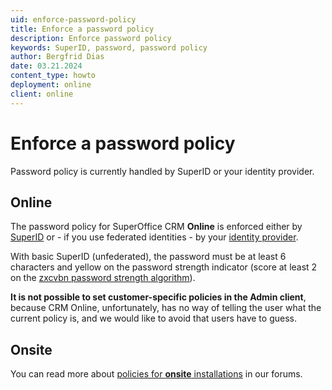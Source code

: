 ```yaml
---
uid: enforce-password-policy
title: Enforce a password policy
description: Enforce password policy
keywords: SuperID, password, password policy
author: Bergfrid Dias
date: 03.21.2024
content_type: howto
deployment: online
client: online
---
```


# Enforce a password policy

Password policy is currently handled by SuperID or your identity provider.

## Online

The password policy for SuperOffice CRM **Online** is enforced either by [SuperID][1] or - if you use federated identities - by your [identity provider][2].

With basic SuperID (unfederated), the password must be at least 6 characters and yellow on the password strength indicator (score at least 2 on the [zxcvbn password strength algorithm][4]).

**It is not possible to set customer-specific policies in the Admin client**, because CRM Online, unfortunately, has no way of telling the user what the current policy is, and we would like to avoid that users have to guess.

## Onsite

You can read more about [policies for **onsite** installations][3] in our forums.

<!-- Referenced links -->
[1]: ../superid/overview.md
[2]: ../federated-id-and-identity-providers.md
[3]: https://community.superoffice.com/en/support-faqs/faq/how-do-i-enforce-a-strong-password-policy-in-superoffice-crm-onsite/
[4]: https://github.com/dropbox/zxcvbn
